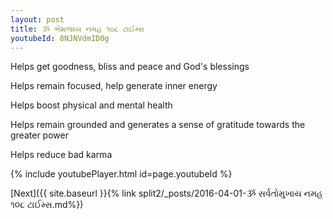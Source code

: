 ```yaml
---
layout: post
title: ૐ ભેંશજાય નમહ ૧૦૮ ટાઈમ્સ
youtubeId: 8NJNVdmID0g
---
```

 
 
Helps get goodness, bliss and peace and God's blessings
 
Helps remain focused, help generate inner energy 
 
Helps boost physical and mental health 
 
Helps remain grounded and generates a sense of gratitude towards the greater power 
 
Helps reduce bad karma
 
 
 
 


{% include youtubePlayer.html id=page.youtubeId %}
 
[Next]({{ site.baseurl }}{% link  split2/_posts/2016-04-01-ૐ સર્વતોમુખાય નમહ ૧૦૮ ટાઈમ્સ.md%})
 
